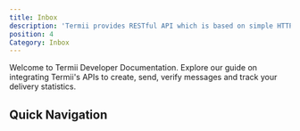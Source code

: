 ```yaml
---
title: Inbox
description: 'Termii provides RESTful API which is based on simple HTTP POST/GET requests. Our API lets you create, send, and verify messages, as well as, track your delivery statistics.'
position: 4
Category: Inbox
---
```


Welcome to Termii Developer Documentation. Explore our guide on integrating Termii's APIs to create, send, verify messages and track your delivery statistics.

## Quick Navigation

<inbox-navigation-component></inbox-navigation-component>
